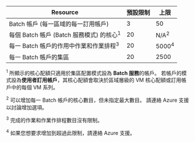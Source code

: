 | **Resource** | **預設限制** | **上限** |
| --- | --- | --- |
| Batch 帳戶 (每一區域的每一訂用帳戶) |3 |50 |
| 每個 Batch 帳戶 (Batch 服務模式) 的核心<sup>1</sup> |20 |N/A<sup>2</sup> |
| 每一 Batch 帳戶的作用中作業和作業排程<sup>3</sup> |20 |5000<sup>4</sup> |
| 每一 Batch 帳戶的集區 |20 |2500 |

<sup>1</sup> 所顯示的核心配額只適用於集區配置模式設為 **Batch 服務**的帳戶。 若帳戶的模式設為**使用者訂用帳戶**，其核心配額會取決於區域層級的 VM 核心配額或訂用帳戶中的每個 VM 系列。

<sup>2</sup> 可以增加每一 Batch 帳戶的核心數目，但未指定最大數目。 請連絡 Azure 支援以討論增加選項。

<sup>3</sup> 完成的作業和作業作排程數目沒有限制。

<sup>4</sup> 如果您想要求增加到超過此限制，請連絡 Azure 支援。
